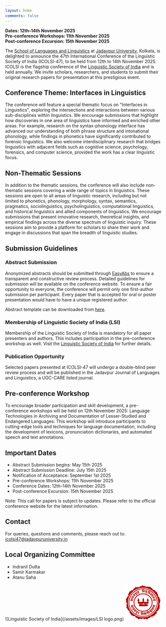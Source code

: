 ```yaml
---
layout: home
comments: false
---
```

**Dates: 12th–14th November 2025**  
**Pre-conference Workshops: 11th November 2025**  
**Post-conference Excursion: 15th November 2025**

The [School of Languages and Linguistics](https://jadavpuruniversity.in/academics/school-of-languages-and-linguistics/) at [Jadavpur University](https://jadavpuruniversity.in), Kolkata, is delighted to announce the 47th International Conference of the Linguistic Society of India (ICOLSI-47), to be held from 12th to 14th November 2025. ICOLSI is the flagship conference of the [Linguistic Society of India](https://www.lsi.org.in) and is held annually. We invite scholars, researchers, and students to submit their original research papers for presentation at this prestigious event.

## Conference Theme: Interfaces in Linguistics

The conference will feature a special thematic focus on "Interfaces in Linguistics", exploring the intersections and interactions between various sub-disciplines within linguistics. We encourage submissions that highlight how discoveries in one area of linguistics have informed and enriched other areas. For example, research on the syntax-phonology interface has advanced our understanding of both phrase structure and intonational phonology, while findings in phonetics have significantly contributed to forensic linguistics. We also welcome interdisciplinary research that bridges linguistics with adjacent fields such as cognitive science, psychology, forensics, and computer science, provided the work has a clear linguistic focus.

## Non-Thematic Sessions

In addition to the thematic sessions, the conference will also include non-thematic sessions covering a wide range of topics in linguistics. These sessions are open to all areas of linguistic research, including but not limited to phonetics, phonology, morphology, syntax, semantics, pragmatics, sociolinguistics, psycholinguistics, computational linguistics, and historical linguistics and allied components of linguistics. We encourage submissions that present innovative research, theoretical insights, and empirical findings across the diverse spectrum of linguistic inquiry. These sessions aim to provide a platform for scholars to share their work and engage in discussions that span the breadth of linguistic studies.

## Submission Guidelines

### Abstract Submission

Anonymized abstracts should be submitted through [EasyAbs](https://easyabs.linguistlist.org/submit/ICOLSI-47/) to ensure a transparent and constructive review process. Detailed guidelines for submission will be available on the conference website. To ensure a fair opportunity to everyone, the conference will permit only one first-author submission per participant. Every paper that is accepted for oral or poster presentation would have to have a unique registered author.

Abstract template can be downloaded from [here](ICOLSI-47-CfP.docx).

### Membership of Linguistic Society of India (LSI)

Membership of the Linguistic Society of India is mandatory for all paper presenters and authors. This includes participation in the pre-conference workshop as well. Visit the [Linguistic Society of India](https://www.lsi.org.in) for further details.

### Publication Opportunity

Selected papers presented at ICOLSI-47 will undergo a double-blind peer review process and will be published in the Jadavpur Journal of Languages and Linguistics, a UGC-CARE listed journal.

## Pre-conference Workshop

To encourage broader participation and skill development, a pre-conference workshops will be held on 12th November 2025:
Language Technologies in Archiving and Documentation of Lesser-Studied and Endangered Languages: This workshop will introduce participants to cutting-edge tools and techniques for language documentation, including the development of lexicons, pronunciation dictionaries, and automated speech and text annotations.

## Important Dates

- Abstract Submission begins: May 15th 2025
- Abstract Submission Deadline: July 15th 2025
- Notification of Acceptance: September 1st 2025
- Pre-conference Workshops: 11th November 2025  
- Conference Dates: 12th–14th November 2025  
- Post-conference Excursion: 15th November 2025  

Note: This call for papers is subject to updates. Please refer to the official conference website for the latest information.

## Contact
For queries, questions and comments, please reach out to: <icolsi47@jadavpuruniversity.in>

## Local Organizing Committee
- Indranil Dutta
- Samir Karmakar
- Atanu Saha

![Linguistic Society of India](/assets/images/LSI logo.png)
![Jadavpur University](/assets/images/JU_logo.png)




